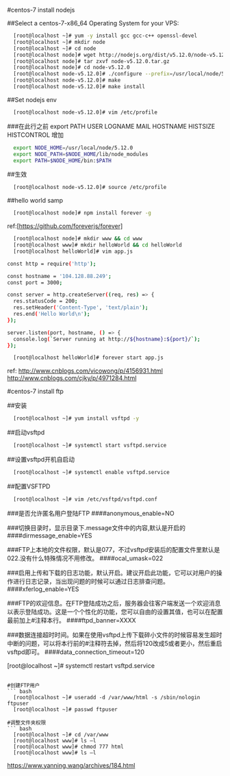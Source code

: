 #centos-7 install nodejs

##Select a centos-7-x86_64 Operating System for your VPS:

``` bash
  [root@localhost ~]# yum -y install gcc gcc-c++ openssl-devel
  [root@localhost ~]# mkdir node
  [root@localhost ~]# cd node
  [root@localhost node]# wget http://nodejs.org/dist/v5.12.0/node-v5.12.0.tar.gz
  [root@localhost node]# tar zxvf node-v5.12.0.tar.gz
  [root@localhost node]# cd node-v5.12.0
  [root@localhost node-v5.12.0]# ./configure --prefix=/usr/local/node/5.12.0
  [root@localhost node-v5.12.0]# make
  [root@localhost node-v5.12.0]# make install
```


##Set nodejs env
``` bash
  [root@localhost node-v5.12.0]# vim /etc/profile
```
###在此行之前 export PATH USER LOGNAME MAIL HOSTNAME HISTSIZE HISTCONTROL 增加

``` bash
  export NODE_HOME=/usr/local/node/5.12.0
  export NODE_PATH=$NODE_HOME/lib/node_modules
  export PATH=$NODE_HOME/bin:$PATH
```

##生效
``` bash
  [root@localhost node-v5.12.0]# source /etc/profile
```

##hello world samp
``` bash
  [root@localhost node]# npm install forever -g

```
ref:[https://github.com/foreverjs/forever]

``` bash
  [root@localhost node]# mkdir www && cd www
  [root@localhost www]# mkdir helloWorld && cd helloWorld
  [root@localhost helloWorld]# vim app.js
```

``` bash
const http = require('http');

const hostname = '104.128.88.249';
const port = 3000;

const server = http.createServer((req, res) => {
  res.statusCode = 200;
  res.setHeader('Content-Type', 'text/plain');
  res.end('Hello World\n');
});

server.listen(port, hostname, () => {
  console.log(`Server running at http://${hostname}:${port}/`);
});
```

``` bash
  [root@localhost helloWorld]# forever start app.js
```

ref:
http://www.cnblogs.com/vicowong/p/4156931.html
http://www.cnblogs.com/cjky/p/4971284.html


#centos-7 install ftp

##安装
``` bash
  [root@localhost ~]# yum install vsftpd -y
```

##启动vsftpd

``` bash
  [root@localhost ~]# systemctl start vsftpd.service
```

##设置vsftpd开机自启动

``` bash
  [root@localhost ~]# systemctl enable vsftpd.service
```

##配置VSFTPD
``` bash
  [root@localhost ~]# vim /etc/vsftpd/vsftpd.conf
```

###是否允许匿名用户登陆FTP
####anonymous_enable=NO

###切换目录时，显示目录下.message文件中的内容,默认是开启的
####dirmessage_enable=YES


###FTP上本地的文件权限，默认是077，不过vsftpd安装后的配置文件里默认是022.没有什么特殊情况不用修改。
####ocal_umask=022
 
###启用上传和下载的日志功能，默认开启。建议开启此功能，它可以对用户的操作进行日志记录，当出现问题的时候可以通过日志排查问题。
####xferlog_enable=YES



 
###FTP的欢迎信息。在FTP登陆成功之后，服务器会往客户端发送一个欢迎消息以表示登陆成功。这是一个个性化的功能，您可以自由的设置其值，也可以在配置最前加上#注释本行。
####ftpd_banner=XXXX

###数据连接超时时间。如果在使用vsftpd上传下载碎小文件的时候容易发生超时中断的问题，可以将本行前的#注释符去掉，然后将120改成5或者更小，然后重启vsftpd即可。
####data_connection_timeout=120

[root@localhost ~]# systemctl restart vsftpd.service
```

#创建FTP用户
``` bash
  [root@localhost ~]# useradd -d /var/www/html -s /sbin/nologin ftpuser
  [root@localhost ~]# passwd ftpuser

#调整文件夹权限
``` bash
  [root@localhost ~]# cd /var/www
  [root@localhost www]# ls –l
  [root@localhost www]# chmod 777 html
  [root@localhost www]# ls –l
```





https://www.yanning.wang/archives/184.html


